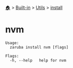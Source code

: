 <!--startTocHeader-->
[🏠](../../../README.md) > [Built-in](../../README.md) > [Utils](../README.md) > [install](README.md)
# nvm
<!--endTocHeader-->

```
Usage:
  zaruba install nvm [flags]

Flags:
  -h, --help   help for nvm

```

<!--startTocSubtopic-->

<!--endTocSubtopic-->